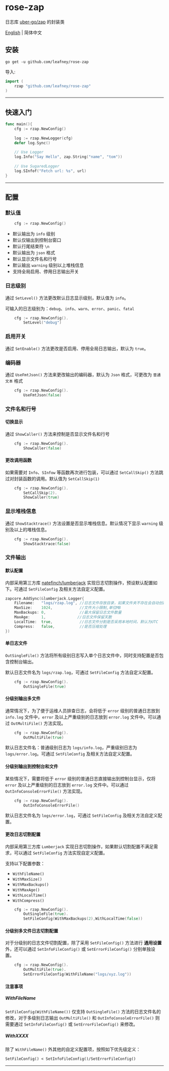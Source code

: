# rose-zap
 
日志库 [uber-go/zap](https://github.com/uber-go/zap) 的封装类

[English](README.md) | 简体中文

## 安装

```shell
go get -u github.com/leafney/rose-zap
```

导入:

```go
import (
    rzap "github.com/leafney/rose-zap"
)
```

----

## 快速入门

```go
func main(){
    cfg := rzap.NewConfig()
    
    log := rzap.NewLogger(cfg)
    defer log.Sync()
    
    // Use Logger
    log.Info("Say Hello", zap.String("name", "tom"))
    
    // Use SugaredLogger
    log.SInfof("Fetch url: %s", url)
}
```

----

## 配置

### 默认值

```go
    cfg := rzap.NewConfig()
```

- 默认输出为 `info` 级别
- 默认仅输出到控制台窗口
- 默认行尾结束符 `\n`
- 默认输出为 `json` 格式
- 默认显示文件名和行号
- 默认输出 `warning` 级别以上堆栈信息
- 支持全局启用、停用日志输出开关

### 日志级别

通过 `SetLevel()` 方法更改默认日志显示级别，默认值为 `info`。

可输入的日志级别为：`debug`、`info`、`warn`、`error`、`panic`、`fatal`

```go
    cfg := rzap.NewConfig().
        SetLevel("debug")
```

### 启用开关

通过 `SetEnable()` 方法更改是否启用、停用全局日志输出，默认为 `true`。

### 编码器

通过 `UseFmtJson()` 方法来更改输出的编码器，默认为 `Json` 格式，可更改为 `普通文本` 格式

```go
    cfg := rzap.NewConfig().
        UseFmtJson(false)
```

### 文件名和行号

#### 切换显示

通过 `ShowCaller()` 方法来控制是否显示文件名和行号

```go
    cfg := rzap.NewConfig().
        ShowCaller(false)
```

#### 更改调用函数

如果需要对 `Info`、`SInfow` 等函数再次进行包装，可以通过 `SetCallSkip()` 方法跳过对封装函数的调用。默认值为 `SetCallSkip(1)`

```go
    cfg := rzap.NewConfig().
        SetCallSkip(2).
        ShowCaller(true)
```

### 显示堆栈信息

通过 `ShowStacktrace()` 方法设置是否显示堆栈信息。默认情况下显示 `warning` 级别及以上的堆栈信息。

```go
    cfg := rzap.NewConfig().
        ShowStacktrace(false)
```

### 文件输出

#### 默认配置

内部采用第三方库 [natefinch/lumberjack](https://github.com/natefinch/lumberjack) 实现日志切割操作，预设默认配置如下。可通过 `SetFileConfig` 及相关方法自定义配置。

```go
zapcore.AddSync(&lumberjack.Logger{
	Filename:   "logs/rzap.log", //日志文件存放目录，如果文件夹不存在会自动创建
	MaxSize:    1024,            //文件大小限制,单位MB
	MaxBackups: 0,               //最大保留日志文件数量
	MaxAge:     1,              //日志文件保留天数
	LocalTime:  true,            //日志文件分割是否采用本地时间，默认为UTC
	Compress:   false,           //是否压缩处理
})
```

#### 单日志文件

`OutSingleFile()` 方法将所有级别日志写入单个日志文件中，同时支持配置是否包含控制台输出。

默认日志文件名为 `logs/rzap.log`，可通过 `SetFileConfig` 方法自定义配置。

```go
    cfg := rzap.NewConfig().
        OutSingleFile(true)
```

#### 分级别输出多文件

通常情况下，为了便于运维人员排查日志，会将低于 `error` 级别的普通日志放到 `info.log` 文件中，`error` 及以上严重级别的日志放到 `error.log` 文件中。可以通过 `OutMultiFile()` 方法实现。

```go
    cfg := rzap.NewConfig().
        OutMultiFile(true)
```

默认日志文件名：普通级别日志为 `logs/info.log`，严重级别日志为 `logs/error.log`。可通过 `SetFileConfig` 及相关方法自定义配置。

#### 分级别输出到控制台和文件

某些情况下，需要将低于 `error` 级别的普通日志直接输出到控制台显示，仅将 `error` 及以上严重级别的日志放到 `error.log` 文件中。可以通过 `OutInfoConsoleErrorFile()` 方法实现。

```go
    cfg := rzap.NewConfig().
        OutInfoConsoleErrorFile()
```

默认日志文件名为 `logs/error.log`，可通过 `SetFileConfig` 及相关方法自定义配置。

#### 更改日志切割配置

内部采用第三方库 `Lumberjack` 实现日志切割操作，如果默认切割配置不满足需求，可以通过 `SetFileConfig` 方法实现自定义配置。

支持以下配置参数：

- `WithFileName()`
- `WithMaxSize()`
- `WithMaxBackups()`
- `WithMaxAge()`
- `WithLocalTime()`
- `WithCompress()`

```go
    cfg := rzap.NewConfig().
        OutSingleFile(true).
        SetFileConfig(WithMaxBackups(2),WithLocalTime(false))
```

#### 分级别多文件日志切割配置

对于分级别的日志文件切割配置，除了采用 `SetFileConfig()` 方法进行 **通用设置** 外，还可以通过 `SetInfoFileConfig()` 或 `SetErrorFileConfig()` 分别单独设置。

```go
    cfg := rzap.NewConfig().
        OutMultiFile(true).
        SetErrorFileConfig(WithFileName("logs/xyz.log"))
```

#### 注意事项

##### WithFileName

`SetFileConfig(WithFileName())` 仅支持 `OutSingleFile()` 方法的日志文件名的修改，对于多级别日志输出 `OutMultiFile()` 和 `OutInfoConsoleErrorFile()` 则需要通过 `SetInfoFileConfig()` 或 `SetErrorFileConfig()` 来修改。

##### WithXXXX

除了 `WithFileName()` 外其他的自定义配置项，按照如下优先级定义：

```
SetFileConfig() < SetInfoFileConfig()/SetErrorFileConfig()
```

----
